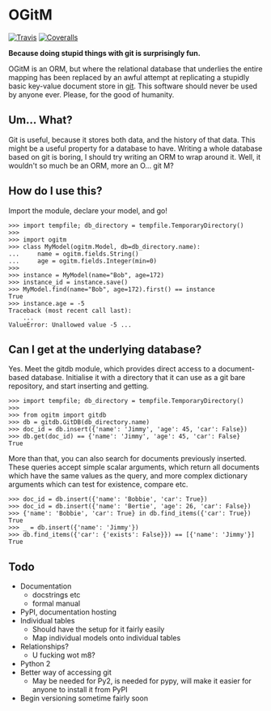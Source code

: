 # OGitM

[![Travis](https://img.shields.io/travis/MrJohz/ogitm.svg?style=flat-square)](https://travis-ci.org/MrJohz/ogitm)
[![Coveralls](https://img.shields.io/coveralls/MrJohz/ogitm.svg?style=flat-square)](https://coveralls.io/r/MrJohz/ogitm)


**Because doing stupid things with git is surprisingly fun.**

OGitM is an ORM, but where the relational database that underlies the entire
mapping has been replaced by an awful attempt at replicating a stupidly basic
key-value document store in [git][].  This software should never be used by
anyone ever.  Please, for the good of humanity.

[git]: <http://git-scm.com/>

## Um... What?

Git is useful, because it stores both data, and the history of that data.
This might be a useful property for a database to have.  Writing a whole
database based on git is boring, I should try writing an ORM to wrap around
it.  Well, it wouldn't so much be an ORM, more an O... git M?

## How do I use this?

Import the module, declare your model, and go!

    >>> import tempfile; db_directory = tempfile.TemporaryDirectory()
    >>>
    >>> import ogitm
    >>> class MyModel(ogitm.Model, db=db_directory.name):
    ...     name = ogitm.fields.String()
    ...     age = ogitm.fields.Integer(min=0)
    >>>
    >>> instance = MyModel(name="Bob", age=172)
    >>> instance_id = instance.save()
    >>> MyModel.find(name="Bob", age=172).first() == instance
    True
    >>> instance.age = -5
    Traceback (most recent call last):
        ...
    ValueError: Unallowed value -5 ...


## Can I get at the underlying database?

Yes.  Meet the gitdb module, which provides direct access to a document-based
database.  Initialise it with a directory that it can use as a git bare
repository, and start inserting and getting.

    >>> import tempfile; db_directory = tempfile.TemporaryDirectory()
    >>>
    >>> from ogitm import gitdb
    >>> db = gitdb.GitDB(db_directory.name)
    >>> doc_id = db.insert({'name': 'Jimmy', 'age': 45, 'car': False})
    >>> db.get(doc_id) == {'name': 'Jimmy', 'age': 45, 'car': False}
    True

More than that, you can also search for documents previously inserted.  These
queries accept simple scalar arguments, which return all documents which have
the same values as the query, and more complex dictionary arguments which can
test for existence, compare etc.

    >>> doc_id = db.insert({'name': 'Bobbie', 'car': True})
    >>> doc_id = db.insert({'name': 'Bertie', 'age': 26, 'car': False})
    >>> {'name': 'Bobbie', 'car': True} in db.find_items({'car': True})
    True
    >>> _ = db.insert({'name': 'Jimmy'})
    >>> db.find_items({'car': {'exists': False}}) == [{'name': 'Jimmy'}]
    True


## Todo

- Documentation
    * docstrings etc
    * formal manual
- PyPI, documentation hosting
- Individual tables
    * Should have the setup for it fairly easily
    * Map individual models onto individual tables
- Relationships?
    * U fucking wot m8?
- Python 2
- Better way of accessing git
    * May be needed for Py2, is needed for pypy, will make it easier
      for anyone to install it from PyPI
- Begin versioning sometime fairly soon
